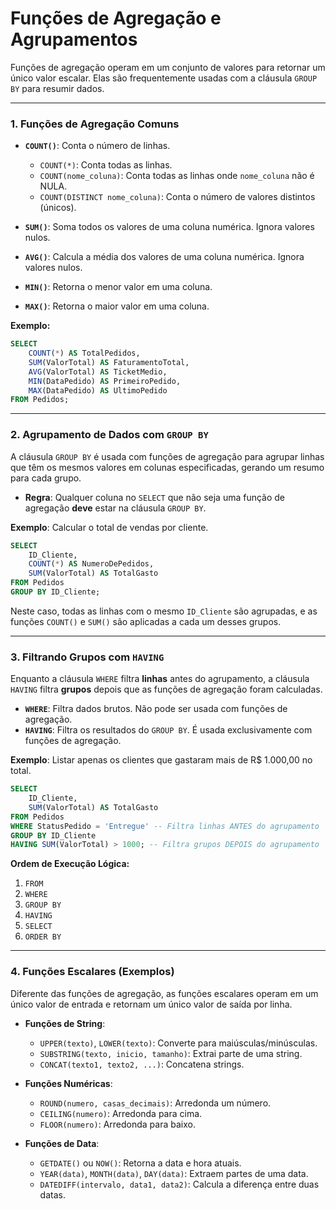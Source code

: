 # Funções de Agregação e Agrupamentos

Funções de agregação operam em um conjunto de valores para retornar um único valor escalar. Elas são frequentemente usadas com a cláusula `GROUP BY` para resumir dados.

---

### 1. Funções de Agregação Comuns

- **`COUNT()`**: Conta o número de linhas.
  - `COUNT(*)`: Conta todas as linhas.
  - `COUNT(nome_coluna)`: Conta todas as linhas onde `nome_coluna` não é NULA.
  - `COUNT(DISTINCT nome_coluna)`: Conta o número de valores distintos (únicos).

- **`SUM()`**: Soma todos os valores de uma coluna numérica. Ignora valores nulos.

- **`AVG()`**: Calcula a média dos valores de uma coluna numérica. Ignora valores nulos.

- **`MIN()`**: Retorna o menor valor em uma coluna.

- **`MAX()`**: Retorna o maior valor em uma coluna.

**Exemplo:**
```sql
SELECT
    COUNT(*) AS TotalPedidos,
    SUM(ValorTotal) AS FaturamentoTotal,
    AVG(ValorTotal) AS TicketMedio,
    MIN(DataPedido) AS PrimeiroPedido,
    MAX(DataPedido) AS UltimoPedido
FROM Pedidos;
```

---

### 2. Agrupamento de Dados com `GROUP BY`

A cláusula `GROUP BY` é usada com funções de agregação para agrupar linhas que têm os mesmos valores em colunas especificadas, gerando um resumo para cada grupo.

- **Regra**: Qualquer coluna no `SELECT` que não seja uma função de agregação **deve** estar na cláusula `GROUP BY`.

**Exemplo**: Calcular o total de vendas por cliente.
```sql
SELECT
    ID_Cliente,
    COUNT(*) AS NumeroDePedidos,
    SUM(ValorTotal) AS TotalGasto
FROM Pedidos
GROUP BY ID_Cliente;
```
Neste caso, todas as linhas com o mesmo `ID_Cliente` são agrupadas, e as funções `COUNT()` e `SUM()` são aplicadas a cada um desses grupos.

---

### 3. Filtrando Grupos com `HAVING`

Enquanto a cláusula `WHERE` filtra **linhas** antes do agrupamento, a cláusula `HAVING` filtra **grupos** depois que as funções de agregação foram calculadas.

- **`WHERE`**: Filtra dados brutos. Não pode ser usada com funções de agregação.
- **`HAVING`**: Filtra os resultados do `GROUP BY`. É usada exclusivamente com funções de agregação.

**Exemplo**: Listar apenas os clientes que gastaram mais de R$ 1.000,00 no total.
```sql
SELECT
    ID_Cliente,
    SUM(ValorTotal) AS TotalGasto
FROM Pedidos
WHERE StatusPedido = 'Entregue' -- Filtra linhas ANTES do agrupamento
GROUP BY ID_Cliente
HAVING SUM(ValorTotal) > 1000; -- Filtra grupos DEPOIS do agrupamento
```

**Ordem de Execução Lógica:**
1.  `FROM`
2.  `WHERE`
3.  `GROUP BY`
4.  `HAVING`
5.  `SELECT`
6.  `ORDER BY`

---

### 4. Funções Escalares (Exemplos)

Diferente das funções de agregação, as funções escalares operam em um único valor de entrada e retornam um único valor de saída por linha.

- **Funções de String**:
  - `UPPER(texto)`, `LOWER(texto)`: Converte para maiúsculas/minúsculas.
  - `SUBSTRING(texto, inicio, tamanho)`: Extrai parte de uma string.
  - `CONCAT(texto1, texto2, ...)`: Concatena strings.

- **Funções Numéricas**:
  - `ROUND(numero, casas_decimais)`: Arredonda um número.
  - `CEILING(numero)`: Arredonda para cima.
  - `FLOOR(numero)`: Arredonda para baixo.

- **Funções de Data**:
  - `GETDATE()` ou `NOW()`: Retorna a data e hora atuais.
  - `YEAR(data)`, `MONTH(data)`, `DAY(data)`: Extraem partes de uma data.
  - `DATEDIFF(intervalo, data1, data2)`: Calcula a diferença entre duas datas.
